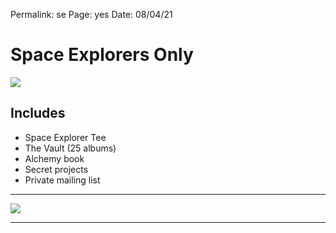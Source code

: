 
Permalink: se
Page: yes
Date: 08/04/21

# Space Explorers Only

![](https://i.imgur.com/nqUon9I.png)

## Includes

- Space Explorer Tee
- The Vault (25 albums)
- Alchemy book
- Secret projects
- Private mailing list

---- 

![](https://vangogh.teespring.com/v3/image/IItZ4CCloLFQpBmfygh58jhAWfs/800/800.jpg)

---- 